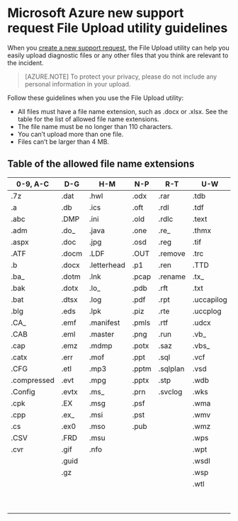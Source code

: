 <properties
	pageTitle="Microsoft Azure new support request File Upload utility guidelines | Microsoft Azure"
	description="Describes the guidelines when using Microsoft Azure new support request File Upload utility"
	services="billing"
	documentationCenter=""
	authors="genlin"
	manager="mbaldwin"
	editor="v-jesits"
	/>

<tags
  ms.service="billing"
	ms.workload="na"
	ms.tgt_pltfrm="na"
	ms.devlang="na"
	ms.topic="article"
	ms.date="07/13/2016"
	ms.author="genli"/>

# Microsoft Azure new support request File Upload utility guidelines

When you [create a new support request](https://portal.azure.com/#create/Microsoft.Support), the File Upload utility can help you easily upload diagnostic files or any other files that you think are relevant to the incident.  

>[AZURE.NOTE] To protect your privacy, please do not include any personal information in your upload.

Follow these guidelines when you use the File Upload utility:

- All files must have a file name extension, such as .docx or .xlsx. See the table for the list of allowed file name extensions.
- The file name must be no longer than 110 characters.
- You can’t upload more than one file.
- Files can’t be larger than 4 MB.

## Table of the allowed file name extensions

| 0-9, A-C    | D-G   | H-M         | N-P   | R-T      | U-W        | X-Z     |
|-------------|-------|-------------|-------|----------|------------|---------|
| .7z         | .dat  | .hwl        | .odx  | .rar     | .tdb       | .xlam   |
| .a          | .db   | .ics        | .oft  | .rdl     | .tdf       | .xlr    |
| .abc        | .DMP  | .ini        | .old  | .rdlc    | .text      | .xls    |
| .adm        | .do_  | .java       | .one  | .re_     | .thmx      | .xlsb   |
| .aspx       | .doc  | .jpg        | .osd  | .reg     | .tif       | .xlsm   |
| .ATF        | .docm | .LDF        | .OUT  | .remove  | .trc       | .xlsx   |
| .b          | .docx | .letterhead | .p1   | .ren     | .TTD       | .xlt    |
| .ba_        | .dotm | .lnk        | .pcap | .rename  | .tx_       | .xltx   |
| .bak        | .dotx | .lo_        | .pdb  | .rft     | .txt       | .xml    |
| .bat        | .dtsx | .log        | .pdf  | .rpt     | .uccapilog | .xmla   |
| .blg        | .eds  | .lpk        | .piz  | .rte     | .uccplog   | .xps    |
| .CA_        | .emf  | .manifest   | .pmls | .rtf     | .udcx      | .xsd    |
| .CAB        | .eml  | .master     | .png  | .run     | .vb_       | .xsn    |
| .cap        | .emz  | .mdmp       | .potx | .saz     | .vbs_      | .xxx    |
| .catx       | .err  | .mof        | .ppt  | .sql     | .vcf       | .z_     |
| .CFG        | .etl  | .mp3        | .pptm | .sqlplan | .vsd       | .z01    |
| .compressed | .evt  | .mpg        | .pptx | .stp     | .wdb       | .z02    |
| .Config     | .evtx | .ms_        | .prn  | .svclog  | .wks       | .zi     |
| .cpk        | .EX   | .msg        | .psf  |          | .wma       | .zi_    |
| .cpp        | .ex_  | .msi        | .pst  |          | .wmv       | .zip    |
| .cs         | .ex0  | .mso        | .pub  |          | .wmz       | .zip_   |
| .CSV        | .FRD  | .msu        |       |          | .wps       | .zipp   |
| .cvr        | .gif  | .nfo        |       |          | .wpt       | .zipped |
|             | .guid |             |       |          | .wsdl      | .zippy  |
|             | .gz   |             |       |          | .wsp       | .zipx   |
|             |       |             |       |          | .wtl       | .zit    |
|             |       |             |       |          |            | .zix    |
|             |       |             |       |          |            | .zzz    |
